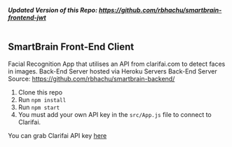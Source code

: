 __*Updated Version of this Repo: https://github.com/rbhachu/smartbrain-frontend-jwt*__
<br><br>

## SmartBrain Front-End Client
Facial Recognition App that utilises an API from clarifai.com to detect faces in images.
Back-End Server hosted via Heroku Servers
Back-End Server Source: https://github.com/rbhachu/smartbrain-backend/

1. Clone this repo
2. Run `npm install`
3. Run `npm start`
4. You must add your own API key in the `src/App.js` file to connect to Clarifai.

You can grab Clarifai API key [here](https://www.clarifai.com/)